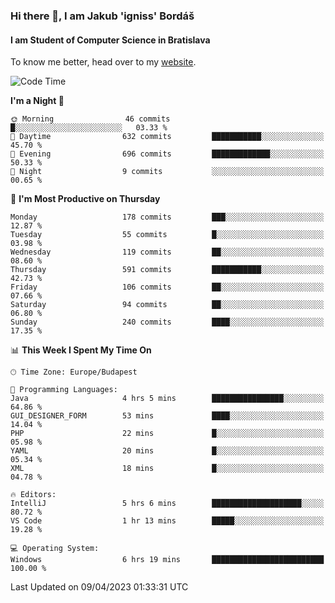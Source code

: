 ### Hi there 👋, I am Jakub 'igniss' Bordáš

#### I am Student of Computer Science in Bratislava
To know me better, head over to my [website](https://bordas.sk).


<!--START_SECTION:waka-->
![Code Time](http://img.shields.io/badge/Code%20Time-1%2C101%20hrs%2030%20mins-blue)

**I'm a Night 🦉** 

```text
🌞 Morning                46 commits          █░░░░░░░░░░░░░░░░░░░░░░░░   03.33 % 
🌆 Daytime                632 commits         ███████████░░░░░░░░░░░░░░   45.70 % 
🌃 Evening                696 commits         █████████████░░░░░░░░░░░░   50.33 % 
🌙 Night                  9 commits           ░░░░░░░░░░░░░░░░░░░░░░░░░   00.65 % 
```
📅 **I'm Most Productive on Thursday** 

```text
Monday                   178 commits         ███░░░░░░░░░░░░░░░░░░░░░░   12.87 % 
Tuesday                  55 commits          █░░░░░░░░░░░░░░░░░░░░░░░░   03.98 % 
Wednesday                119 commits         ██░░░░░░░░░░░░░░░░░░░░░░░   08.60 % 
Thursday                 591 commits         ███████████░░░░░░░░░░░░░░   42.73 % 
Friday                   106 commits         ██░░░░░░░░░░░░░░░░░░░░░░░   07.66 % 
Saturday                 94 commits          ██░░░░░░░░░░░░░░░░░░░░░░░   06.80 % 
Sunday                   240 commits         ████░░░░░░░░░░░░░░░░░░░░░   17.35 % 
```


📊 **This Week I Spent My Time On** 

```text
🕑︎ Time Zone: Europe/Budapest

💬 Programming Languages: 
Java                     4 hrs 5 mins        ████████████████░░░░░░░░░   64.86 % 
GUI_DESIGNER_FORM        53 mins             ████░░░░░░░░░░░░░░░░░░░░░   14.04 % 
PHP                      22 mins             █░░░░░░░░░░░░░░░░░░░░░░░░   05.98 % 
YAML                     20 mins             █░░░░░░░░░░░░░░░░░░░░░░░░   05.34 % 
XML                      18 mins             █░░░░░░░░░░░░░░░░░░░░░░░░   04.78 % 

🔥 Editors: 
IntelliJ                 5 hrs 6 mins        ████████████████████░░░░░   80.72 % 
VS Code                  1 hr 13 mins        █████░░░░░░░░░░░░░░░░░░░░   19.28 % 

💻 Operating System: 
Windows                  6 hrs 19 mins       █████████████████████████   100.00 % 
```


 Last Updated on 09/04/2023 01:33:31 UTC
<!--END_SECTION:waka-->
